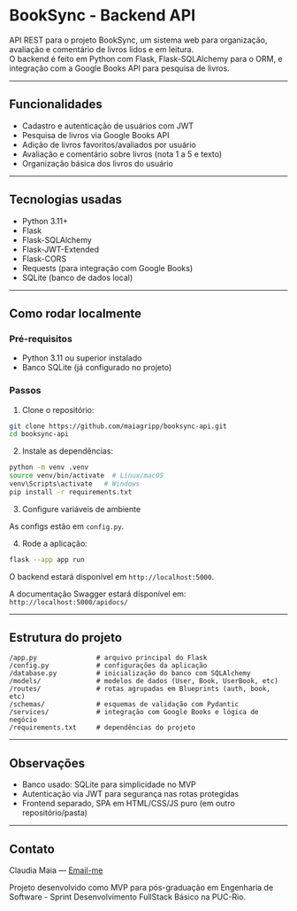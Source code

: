 # BookSync - Backend API

API REST para o projeto BookSync, um sistema web para organização, avaliação e comentário de livros lidos e em leitura.  
O backend é feito em Python com Flask, Flask-SQLAlchemy para o ORM, e integração com a Google Books API para pesquisa de livros.

---

## Funcionalidades

- Cadastro e autenticação de usuários com JWT
- Pesquisa de livros via Google Books API
- Adição de livros favoritos/avaliados por usuário
- Avaliação e comentário sobre livros (nota 1 a 5 e texto)
- Organização básica dos livros do usuário

---

## Tecnologias usadas

- Python 3.11+
- Flask
- Flask-SQLAlchemy
- Flask-JWT-Extended
- Flask-CORS
- Requests (para integração com Google Books)
- SQLite (banco de dados local)

---

## Como rodar localmente

### Pré-requisitos

- Python 3.11 ou superior instalado
- Banco SQLite (já configurado no projeto)

### Passos

1. Clone o repositório:

```bash
git clone https://github.com/maiagripp/booksync-api.git
cd booksync-api
```

2. Instale as dependências:

```bash
python -m venv .venv
source venv/bin/activate  # Linux/macOS
venv\Scripts\activate   # Windows
pip install -r requirements.txt
```

3. Configure variáveis de ambiente

As configs estão em `config.py`.

4. Rode a aplicação:

```bash
flask --app app run
```

O backend estará disponível em `http://localhost:5000`.

A documentação Swagger estará disponível em: `http://localhost:5000/apidocs/`

---

## Estrutura do projeto

```
/app.py               # arquivo principal do Flask
/config.py            # configurações da aplicação
/database.py          # inicialização do banco com SQLAlchemy
/models/              # modelos de dados (User, Book, UserBook, etc)
/routes/              # rotas agrupadas em Blueprints (auth, book, etc)
/schemas/             # esquemas de validação com Pydantic
/services/            # integração com Google Books e lógica de negócio
/requirements.txt     # dependências do projeto
```

---

## Observações

- Banco usado: SQLite para simplicidade no MVP  
- Autenticação via JWT para segurança nas rotas protegidas  
- Frontend separado, SPA em HTML/CSS/JS puro (em outro repositório/pasta)  

---

## Contato

Claudia Maia — [Email-me](mailto:maiaandradec@gmail.com)

Projeto desenvolvido como MVP para pós-graduação em Engenharia de Software - Sprint Desenvolvimento FullStack Básico na PUC-Rio.